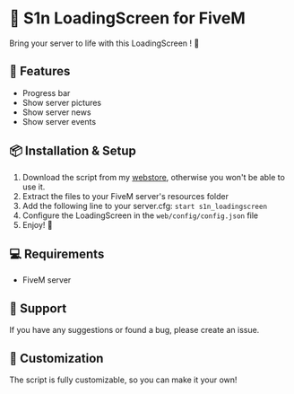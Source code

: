 # 🚀 S1n LoadingScreen for FiveM

Bring your server to life with this LoadingScreen ! 🤖

## 🔧 Features
- Progress bar
- Show server pictures
- Show server news
- Show server events

## 📦 Installation & Setup
1. Download the script from my [webstore](https://store.s1nscripts.com), otherwise you won't be able to use it.
2. Extract the files to your FiveM server's resources folder
3. Add the following line to your server.cfg: `start s1n_loadingscreen`
4. Configure the LoadingScreen in the `web/config/config.json` file
5. Enjoy! 🎉

## 💻 Requirements
- FiveM server

## 💬 Support
If you have any suggestions or found a bug, please create an issue.

## 🎨 Customization
The script is fully customizable, so you can make it your own!